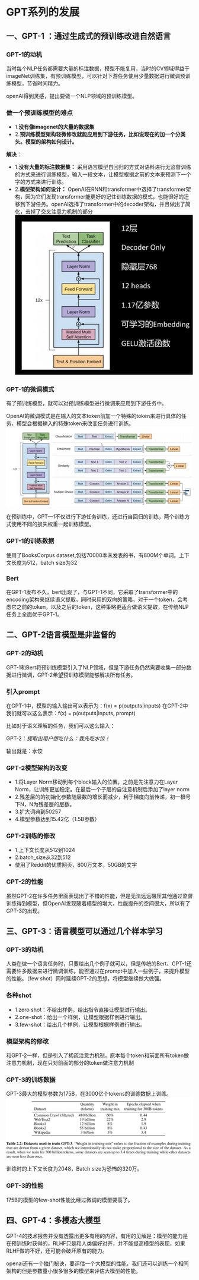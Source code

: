 # GPT系列的发展

## 一、GPT-1 ：通过生成式的预训练改进自然语言

### GPT-1的动机

当时每个NLP任务都需要大量的标注数据，模型不能复用，当时的CV领域得益于imageNet训练集，有预训练模型，可以针对下游任务使用少量数据进行微调预训练模型，节省时间精力。

openAI得到灵感，提出要做一个NLP领域的预训练模型。

### 做一个预训练模型的难点

- 1.**没有像imagenet的大量的数据集**
- 2.**预训练模型架构轻微修改就能应用到下游任务，比如说现在的加一个分类头。模型的架构如何设计。**

**解决**：

- 1.**没有大量的标注数据集：** 采用语言模型自回归的方式对语料进行无监督训练的方式来进行训练模型，输入一段文本，让模型根据之前的文本来预测下一个字的方式来进行训练。
- 2.**模型架构如何设计：** OpenAI在RNN和transformer中选择了transformer架构，因为它们发现transformer能更好的记住训练数据的模式，也能很好的迁移到下游任务。openAI选择了transformer中的decoder架构，并且做出了简化，去掉了交叉注意力机制的部分
![alt text](image.png)

### GPT-1的微调模式

有了预训练模型，就可以对预训练模型进行微调来应用到下游任务中。

OpenAI的微调模式是在输入的文本token前加一个特殊的token来进行具体的任务，模型会根据输入的特殊token来改变任务进行训练。
![alt text](image-1.png)

在预训练中，GPT—1不仅进行下游任务训练，还进行自回归的训练，两个训练方式使用不同的损失权重一起训练模型。

### GPT-1的训练数据

使用了BooksCorpus dataset,包括70000本未发表的书，有800M个单词。上下文长度为512，batch size为32

### Bert

在GPT-1发布不久，bert出现了，与GPT-1不同，它采取了transformer中的encoding架构来继续语义提取，同时采用的双向的策略，对于一个token，会考虑它之前的token，以及之后的token，这种策略更适合做语义提取，在传统NLP任务上全面优于GPT-1。

## 二、GPT-2语言模型是非监督的

### GPT-2的动机

GPT-1和Bert将预训练模型引入了NLP领域，但是下游任务仍然需要收集一部分数据进行微调，GPT-2希望预训练模型能够解决所有任务。

### 引入prompt

在GPT-1中，模型的输入输出可以表示为：f(x) = p(outputs|inputs)
在GPT-2中我们就可以这么表示：f(x) = p(outputs|inputs, prompt)

比如对于语义理解的任务，我们可以这么输入：

GPT-2：*提取出用户想吃什么：我先吃水饺！*

输出就是：水饺

### GPT-2模型架构的改变

- 1.将Layer Norm移动到每个block输入的位置，之前是先注意力在Layer Norm，让训练更加稳定。在最后一个子层的自注意机制后添加了layer norm
- 2.残差层的的初始化参数随层数的增长而减少，利于梯度向前传递，初一根号下N，N为残差层的层数。
- 3.扩大词典到50257
- 4.模型参数达到15.42亿（1.5B参数）

### GPT-2训练的修改

- 1.上下文长度从512到1024
- 2.batch_size从32到512
- 使用了Reddit的优质网页，800万文本，50GB的文字
  
### GPT-2的性能

虽然GPT-2在许多任务里面表现出了不错的性能，但是无法远远碾压其他通过监督训练得到模型，但OpenAI发现随着模型的增大，性能提升的空间很大，所以有了GPT-3的出现。

## 三、GPT-3：语言模型可以通过几个样本学习

### GPT-3的动机

人类在做一个语言任务时，只要给出几个例子就可以，但是传统的Bert、GPT-1还需要许多数据来进行微调训练。能否通过在prompt中加入一些例子，来提升模型的性能。（few shot）同时延续GPT-2的思想，将模型继续做大做强。

### 各种shot

- 1.zero shot：不给出样例，给出指令直接让模型进行输出。
- 2.one-shot：给出一个样例，让模型根据样例进行输出。
- 3.few-shot：给出几个样例，让模型根据样例进行输出。

### 模型架构的修改

和GPT-2一样，但是引入了稀疏注意力机制，原本每个token和前面所有token做注意力机制，现在只对前面的部分的token做注意力机制

### GPT-3的训练数据

GPT-3最大的模型参数为175B，在3000亿个tokens的训练数据上训练。
![alt text](image-2.png)

训练时的上下文长度为2048，Batch size为恐怖的320万。

### GPT-3的性能

175B的模型的few-shot性能比经过微调的模型要高了。

## 四、GPT-4：多模态大模型

GPT-4的技术报告并没有透露出更多有用的内容，有用的见解是：模型的能力是在预训练时获得的，RLHF只是和人类偏好对齐，并不能提高模型的表现，如果RLHF做的不好，还可能会破坏原有的能力。

openai还有一个独门秘诀，要评估一个大模型的性能，我们还可以训练一个相同架构的但是参数量小很多很多的模型来评估大模型的性能。
